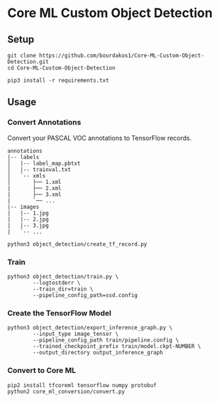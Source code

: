 # Core ML Custom Object Detection

## Setup
```
git clone https://github.com/bourdakos1/Core-ML-Custom-Object-Detection.git
cd Core-ML-Custom-Object-Detection
```

```
pip3 install -r requirements.txt
```

## Usage
### Convert Annotations
Convert your PASCAL VOC annotations to TensorFlow records.
```
annotations
|-- labels
│   |-- label_map.pbtxt
│   |-- trainval.txt
│   `-- xmls
│       ├── 1.xml
|       ├── 2.xml
|       ├── 3.xml
|       `── ...
|-- images
|   |-- 1.jpg
|   |-- 2.jpg
|   |-- 3.jpg
|   `-- ...
```
```
python3 object_detection/create_tf_record.py
```

### Train
```
python3 object_detection/train.py \
        --logtostderr \
        --train_dir=train \
        --pipeline_config_path=ssd.config
```

### Create the TensorFlow Model
```
python3 object_detection/export_inference_graph.py \
        --input_type image_tensor \
        --pipeline_config_path train/pipeline.config \
        --trained_checkpoint_prefix train/model.ckpt-NUMBER \
        --output_directory output_inference_graph
```

### Convert to Core ML
```
pip2 install tfcoreml tensorflow numpy protobuf
python2 core_ml_conversion/convert.py
```
